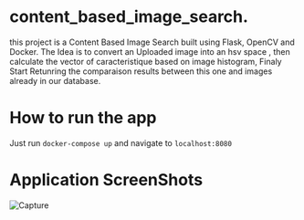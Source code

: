 # content_based_image_search.
this project is a Content Based Image Search built using Flask, OpenCV and Docker.
The Idea is to convert an Uploaded image into an hsv space , then calculate the vector of caracteristique based on image histogram, Finaly Start Retunring the comparaison results between this one and images already in our database.

# How to run the app
Just run `docker-compose up` and navigate to `localhost:8080`

# Application ScreenShots
![Capture](https://user-images.githubusercontent.com/86019502/143682994-fcdab5cf-3f2a-4786-a111-b0c2585d1a52.PNG)

